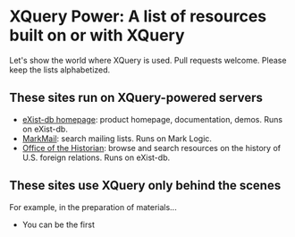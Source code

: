 # XQuery Power: A list of resources built on or with XQuery

Let's show the world where XQuery is used. Pull requests welcome. Please keep the lists alphabetized. 

## These sites run on XQuery-powered servers

- [eXist-db homepage](http://exist-db.org/): product homepage, documentation, demos. Runs on eXist-db.
- [MarkMail](http://markmail.org/): search mailing lists. Runs on Mark Logic.
- [Office of the Historian](https://history.state.gov): browse and search resources on the history of U.S. foreign relations. Runs on eXist-db.

## These sites use XQuery only behind the scenes

For example, in the preparation of materials...

- You can be the first

